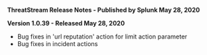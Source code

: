 **ThreatStream Release Notes - Published by Splunk May 28, 2020**


**Version 1.0.39 - Released May 28, 2020**

* Bug fixes in 'url reputation' action for limit action parameter
* Bug fixes in incident actions
